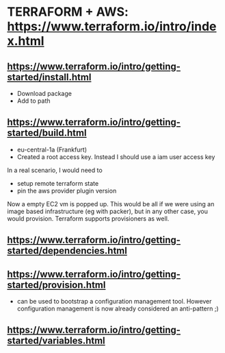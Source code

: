 # TERRAFORM + AWS: https://www.terraform.io/intro/index.html

## https://www.terraform.io/intro/getting-started/install.html

- Download package
- Add to path

## https://www.terraform.io/intro/getting-started/build.html

- eu-central-1a (Frankfurt)
- Created a root access key. Instead I should use a iam user access key

In a real scenario, I would need to
- setup remote terraform state
- pin the aws provider plugin version

Now a empty EC2 vm is popped up. This would be all if we were using an image based infrastructure (eg with packer), but in any other case, you would provision.
Terraform supports provisioners as well.

## https://www.terraform.io/intro/getting-started/dependencies.html

## https://www.terraform.io/intro/getting-started/provision.html

- can be used to bootstrap a configuration management tool. However configuration management is now already considered an anti-pattern ;)

## https://www.terraform.io/intro/getting-started/variables.html
